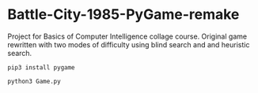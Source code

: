 # Battle-City-1985-PyGame-remake
Project for Basics of Computer Intelligence collage course. Original game rewritten with two modes of difficulty using blind search and and heuristic search.



```
pip3 install pygame

python3 Game.py
```
